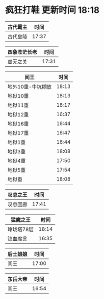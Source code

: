 # 疯狂打鞋 更新时间 18:18

| 古代霸主   | 时间    |
|--------|-------|
| 古代皇陵 | 17:37 |

| 四象苍茫长老   | 时间    |
|--------|-------|
| 虚无之关 | 17:31 |

| 间王   | 时间    |
|--------|-------|
| 地外10重-牛坑糊放 | 18:13 |
| 地狱10重 | 18:13 |
| 地狱11重 | 18:17 |
| 地狱12重 | 16:37 |
| 地狱16重 | 16:44 |
| 地狱17重 | 16:47 |
| 地狱1重 | 16:44 |
| 地狱3重 | 18:08 |
| 地狱4重 | 17:50 |
| 地狱5重 | 17:54 |
| 地狱重 | 18:08 |

| 叹息之王   | 时间    |
|--------|-------|
| 叹息回廊 | 17:41 |

| 猛魔之王   | 时间    |
|--------|-------|
| 玲珑塔78层 | 18:14 |
| 铁血魔言 | 16:35 |

| 后土娘娘   | 时间    |
|--------|-------|
| 阎王 | 17:00 |

| 东岳大帝   | 时间    |
|--------|-------|
| 阎王 | 16:54 |